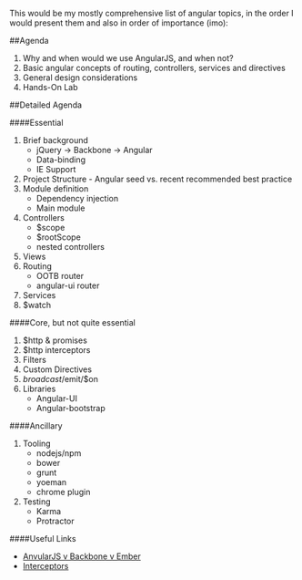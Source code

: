 This would be my mostly comprehensive list of angular topics, in the order I would present them and also in order of importance (imo):

##Agenda
1. Why and when would we use AngularJS, and when not?
2. Basic angular concepts of routing, controllers, services and directives
3. General design considerations
4. Hands-On Lab


##Detailed Agenda

####Essential
1. Brief background
    * jQuery -> Backbone -> Angular
    * Data-binding
    * IE Support
2. Project Structure - Angular seed vs. recent recommended best practice
3. Module definition
    * Dependency injection
    * Main module
4. Controllers
    * $scope
    * $rootScope
    * nested controllers
5. Views
6. Routing
    * OOTB router
    * angular-ui router
7. Services
8. $watch

####Core, but not quite essential
1. $http & promises
2. $http interceptors
3. Filters
4. Custom Directives
5. $broadcast/$emit/$on
6. Libraries
    * Angular-UI
    * Angular-bootstrap​


####Ancillary
1. Tooling
    * nodejs/npm
    * bower
    * grunt
    * yoeman
    * chrome plugin
2. Testing
    * Karma
    * Protractor

####Useful Links
- [AnvularJS v Backbone v Ember](http://www.airpair.com/js/javascript-framework-comparison)
- [Interceptors](http://www.webdeveasy.com/interceptors-in-angularjs-and-useful-examples/)
